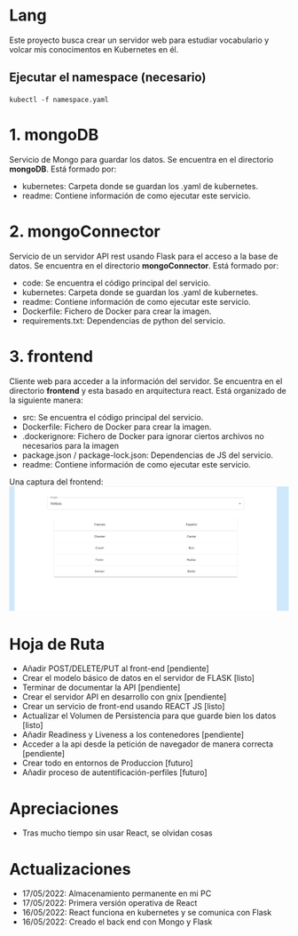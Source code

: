 # Lang

Este proyecto busca crear un servidor web para estudiar vocabulario y volcar mis conocimentos en Kubernetes en él.

## Ejecutar el namespace (necesario)

`kubectl -f namespace.yaml`

# 1. mongoDB

Servicio de Mongo para guardar los datos. Se encuentra en el directorio **mongoDB**. Está formado por:

- kubernetes: Carpeta donde se guardan los .yaml de kubernetes.
- readme: Contiene información de como ejecutar este servicio.

# 2. mongoConnector

Servicio de un servidor API rest usando Flask para el acceso a la base de datos. Se encuentra en el directorio **mongoConnector**. Está formado por:

- code: Se encuentra el código principal del servicio.
- kubernetes: Carpeta donde se guardan los .yaml de kubernetes.
- readme: Contiene información de como ejecutar este servicio.
- Dockerfile: Fichero de Docker para crear la imagen.
- requirements.txt: Dependencias de python del servicio.

# 3. frontend

Cliente web para acceder a la información del servidor. Se encuentra en el directorio **frontend** y esta basado en arquitectura react. Está organizado de la siguiente manera:

- src: Se encuentra el código principal del servicio.
- Dockerfile: Fichero de Docker para crear la imagen.
- .dockerignore: Fichero de Docker para ignorar ciertos archivos no necesarios para la imagen
- package.json / package-lock.json: Dependencias de JS del servicio.
- readme: Contiene información de como ejecutar este servicio.

Una captura del frontend:
![Ejemplo FrontEnd](./img/ejemplo_frontend.png)

# Hoja de Ruta

- Añadir POST/DELETE/PUT al front-end [pendiente]
- Crear el modelo básico de datos en el servidor de FLASK [listo]
- Terminar de documentar la API [pendiente]
- Crear el servidor API en desarrollo con gnix [pendiente]
- Crear un servicio de front-end usando REACT JS [listo]
- Actualizar el Volumen de Persistencia para que guarde bien los datos [listo]
- Añadir Readiness y Liveness a los contenedores [pendiente]
- Acceder a la api desde la petición de navegador de manera correcta [pendiente]
- Crear todo en entornos de Produccion [futuro]
- Añadir proceso de autentificación-perfiles [futuro]

# Apreciaciones

- Tras mucho tiempo sin usar React, se olvidan cosas

# Actualizaciones

- 17/05/2022: Almacenamiento permanente en mi PC
- 17/05/2022: Primera versión operativa de React
- 16/05/2022: React funciona en kubernetes y se comunica con Flask
- 16/05/2022: Creado el back end con Mongo y Flask
